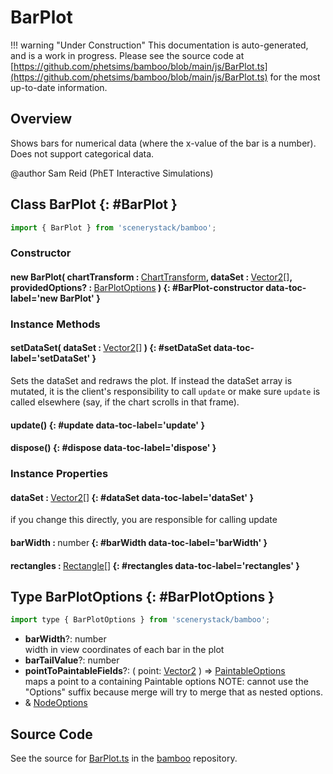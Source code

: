 # BarPlot

!!! warning "Under Construction"
    This documentation is auto-generated, and is a work in progress. Please see the source code at
    [https://github.com/phetsims/bamboo/blob/main/js/BarPlot.ts](https://github.com/phetsims/bamboo/blob/main/js/BarPlot.ts) for the most up-to-date information.

## Overview

Shows bars for numerical data (where the x-value of the bar is a number). Does not support categorical data.

@author Sam Reid (PhET Interactive Simulations)

## Class BarPlot {: #BarPlot }


```js
import { BarPlot } from 'scenerystack/bamboo';
```
### Constructor

#### new BarPlot( chartTransform : <span style="font-weight: 400;">[ChartTransform](../bamboo/ChartTransform.md)</span>, dataSet : <span style="font-weight: 400;">[Vector2](../dot/Vector2.md)[]</span>, providedOptions? : <span style="font-weight: 400;">[BarPlotOptions](../bamboo/BarPlot.md#BarPlotOptions)</span> ) {: #BarPlot-constructor data-toc-label='new BarPlot' }

### Instance Methods

#### setDataSet( dataSet : <span style="font-weight: 400;">[Vector2](../dot/Vector2.md)[]</span> ) {: #setDataSet data-toc-label='setDataSet' }

Sets the dataSet and redraws the plot. If instead the dataSet array is mutated, it is the client's responsibility
to call `update` or make sure `update` is called elsewhere (say, if the chart scrolls in that frame).

#### update() {: #update data-toc-label='update' }

#### dispose() {: #dispose data-toc-label='dispose' }

### Instance Properties

#### dataSet : <span style="font-weight: 400;">[Vector2](../dot/Vector2.md)[]</span> {: #dataSet data-toc-label='dataSet' }

if you change this directly, you are responsible for calling update

#### barWidth : <span style="font-weight: 400;"><span style="color: hsla(calc(var(--md-hue) + 180deg),80%,40%,1);">number</span></span> {: #barWidth data-toc-label='barWidth' }

#### rectangles : <span style="font-weight: 400;">[Rectangle](../scenery/Rectangle.md)[]</span> {: #rectangles data-toc-label='rectangles' }



## Type BarPlotOptions {: #BarPlotOptions }


```js
import type { BarPlotOptions } from 'scenerystack/bamboo';
```


- **barWidth**?: <span style="color: hsla(calc(var(--md-hue) + 180deg),80%,40%,1);">number</span>
<br>  width in view coordinates of each bar in the plot
- **barTailValue**?: <span style="color: hsla(calc(var(--md-hue) + 180deg),80%,40%,1);">number</span>
- **pointToPaintableFields**?: ( point: [Vector2](../dot/Vector2.md) ) =&gt; [PaintableOptions](../scenery/Paintable.md#PaintableOptions)
<br>  maps a point to a containing Paintable options
  NOTE: cannot use the "Options" suffix because merge will try to merge that as nested options.
- &amp; [NodeOptions](../scenery/Node.md#NodeOptions)




## Source Code

See the source for [BarPlot.ts](https://github.com/phetsims/bamboo/blob/main/js/BarPlot.ts) in the [bamboo](https://github.com/phetsims/bamboo) repository.
